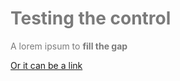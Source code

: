<div style="color: #7b7b7b">
  <h1>Testing the control</h1>
  <p>A lorem ipsum to <b>fill the gap</b></p>
  <a href="http://flutter.com"> Or it can be a link</a>
</div>

